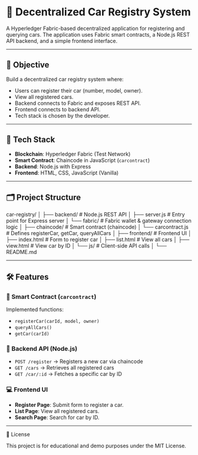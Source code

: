 # 🚗 Decentralized Car Registry System

A Hyperledger Fabric-based decentralized application for registering and querying cars. The application uses Fabric smart contracts, a Node.js REST API backend, and a simple frontend interface.

---

## 🎯 Objective

Build a decentralized car registry system where:
- Users can register their car (number, model, owner).
- View all registered cars.
- Backend connects to Fabric and exposes REST API.
- Frontend connects to backend API.
- Tech stack is chosen by the developer.

---

## 🧱 Tech Stack

- **Blockchain**: Hyperledger Fabric (Test Network)
- **Smart Contract**: Chaincode in JavaScript (`carcontract`)
- **Backend**: Node.js with Express
- **Frontend**: HTML, CSS, JavaScript (Vanilla)

---

## 🗂️ Project Structure

car-registry/
│
├── backend/ # Node.js REST API
│ ├── server.js # Entry point for Express server
│ └── fabric/ # Fabric wallet & gateway connection logic
│
├── chaincode/ # Smart contract (chaincode)
│ └── carcontract.js # Defines registerCar, getCar, queryAllCars
│
├── frontend/ # Frontend UI
│ ├── index.html # Form to register car
│ ├── list.html # View all cars
│ ├── view.html # View car by ID
│ └── js/ # Client-side API calls
│
└── README.md


---

## 🛠️ Features

### 🔗 Smart Contract (`carcontract`)
Implemented functions:
- `registerCar(carId, model, owner)`
- `queryAllCars()`
- `getCar(carId)`

### 🧠 Backend API (Node.js)
- `POST /register` → Registers a new car via chaincode
- `GET /cars` → Retrieves all registered cars
- `GET /car/:id` → Fetches a specific car by ID

### 💻 Frontend UI
- **Register Page**: Submit form to register a car.
- **List Page**: View all registered cars.
- **Search Page**: Search for car by ID.

---
🧾 License

This project is for educational and demo purposes under the MIT License.
